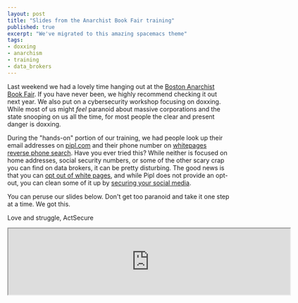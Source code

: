 ```yaml
---
layout: post
title: "Slides from the Anarchist Book Fair training"
published: true
excerpt: "We've migrated to this amazing spacemacs theme"
tags:
- doxxing
- anarchism
- training
- data_brokers
---
```


Last weekend we had a lovely time hanging out at the [Boston Anarchist Book Fair](http://bostonanarchistbookfair.org/). If you have never been, we highly recommend checking it out next year. We also put on a cybersecurity workshop focusing on doxxing. While most of us might *feel* paranoid about massive corporations and the state snooping on us all the time, for most people the clear and present danger is doxxing.

During the "hands-on" portion of our training, we had people look up their email addresses on [pipl.com](www.pipl.com) and their phone number on [whitepages reverse phone search](www.whitepages.com). Have you ever tried this? While neither is focused on home addresses, social security numbers, or some of the other scary crap you can find on data brokers, it can be pretty disturbing. The good news is that you can [opt out of white pages](http://www.whitepages.com/suppression_requests), and while Pipl does not provide an opt-out, you can clean some of it up by [securing your social media](https://github.com/actsecure/resources/wiki/Securing-your-Facebook-profile).

You can peruse our slides below. Don't get too paranoid and take it one step at a time. We got this.

Love and struggle,
ActSecure

<iframe width="640" src="https://cryptpad.fr/slide/#/1/view/IUpO2DmnQr5fX7x9y180-g/UGO6azhcQSb8HyRAIiLh1ITRJnh1IBo+dvIQ3K5r1q8/embed/present/"></iframe>
